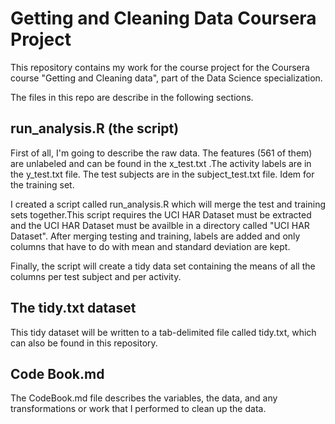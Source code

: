 Getting and Cleaning Data Coursera Project
===========================================

This repository contains my work for the course project for the Coursera course "Getting and Cleaning data", part of the Data Science specialization. 

The files in this repo are describe in the following sections.

run_analysis.R (the script)
---------------------------------
First of all, I'm going to describe the raw data. The features (561 of them) are unlabeled and can be found in the x_test.txt .The activity labels are in the y_test.txt file. The test subjects are in the subject_test.txt file. Idem for the training set.

I created a script called run_analysis.R which will merge the test and training sets together.This script requires the UCI HAR Dataset must be extracted and the UCI HAR Dataset must be availble in a directory called "UCI HAR Dataset".
After merging testing and training, labels are added and only columns that have to do with mean and standard deviation are kept.

Finally, the script will create a tidy data set containing the means of all the columns per test subject and per activity. 

The tidy.txt dataset
---------------------

This tidy dataset will be written to a tab-delimited file called tidy.txt, which can also be found in this repository.

Code Book.md
---------------
The CodeBook.md file describes the variables, the data, and any transformations or work that I performed to clean up the data.
